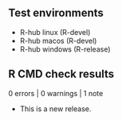 ## Test environments 

- R-hub linux (R-devel)
- R-hub macos (R-devel)
- R-hub windows (R-release)

## R CMD check results

0 errors | 0 warnings | 1 note

* This is a new release.
